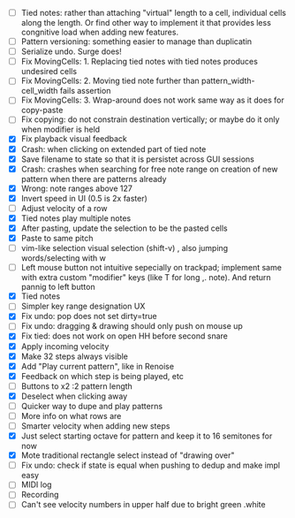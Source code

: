 - [ ] Tied notes: rather than attaching "virtual" length to a cell, individual cells along the length. Or find other way to implement it that provides less congnitive load when adding new features.
- [ ] Pattern versioning: something easier to manage than duplicatin
- [ ] Serialize undo. Surge does!
- [ ] Fix MovingCells: 1. Replacing tied notes with tied notes produces undesired cells
- [ ] Fix MovingCells: 2. Moving tied note further than pattern_width-cell_width fails assertion
- [ ] Fix MovingCells: 3. Wrap-around does not work same way as it does for copy-paste
- [ ] Fix copying: do not constrain destination vertically; or maybe do it only when modifier is held
- [x] Fix playback visual feedback
- [x] Crash: when clicking on extended part of tied note
- [x] Save filename to state so that it is persistet across GUI sessions
- [x] Crash: crashes when searching for free note range on creation of new pattern when there are patterns already
- [x] Wrong: note ranges above 127
- [x] Invert speed in UI (0.5 is 2x faster)
- [ ] Adjust velocity of a row
- [x] Tied notes play multiple notes
- [x] After pasting, update the selection to be the pasted cells
- [x] Paste to same pitch
- [ ] vim-like selection visual selection (shift-v) , also jumping words/selecting with w
- [ ] Left mouse button not intuitive sepecially on trackpad; implement same with extra custom "modifier" keys  (like T
  for long ,.
  note). And return pannig to left button
- [x] Tied notes
- [ ] Simpler key range designation UX
- [x] Fix undo: pop does not set dirty=true
- [ ] Fix undo: dragging & drawing should only push on mouse up
- [x] Fix tied: does not work on open HH before second snare
- [x] Apply incoming velocity
- [x] Make 32 steps always visible
- [x] Add "Play current pattern", like in Renoise
- [x] Feedback on which step is being played, etc
- [ ] Buttons to x2 :2 pattern length
- [x] Deselect when clicking away
- [ ] Quicker way to dupe and play patterns
- [ ] More info on what rows are
- [ ] Smarter velocity when adding new steps
- [x] Just select starting octave for pattern and keep it to 16 semitones for now
- [x] Mote traditional rectangle select instead of "drawing over"
- [ ] Fix undo: check if state is equal when pushing to dedup and make impl easy
- [ ] MIDI log
- [ ] Recording
- [ ] Can't see velocity numbers in upper half due to bright green .white
